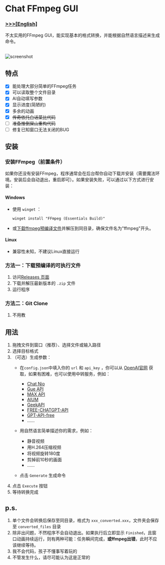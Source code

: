 # Chat FFmpeg GUI

### [\>\>\>[English]](README_en.md)

不太实用的FFmpeg GUI，能实现基本的格式转换，并能根据自然语言描述来生成命令。
<br><br>

![screenshot](https://github.com/user-attachments/assets/8b783e5e-571e-4a88-9a0e-95f2a2d3f21c)

## 特点

- [x] 能处理大部分简单的FFmpeg任务
- [x] 可以读取整个文件目录
- [x] AI自动填写参数
- [x] 显示进度(简陋的)
- [x] 多余的动画
- [x] ~~传奇依托白话菜比代码~~
- [ ] ~~准备推倒屎山重构代码~~
- [ ] 修复已知窗口无法关闭的BUG

## 安装

### 安装FFmpeg（前置条件）

如果你还没有安装FFmpeg，程序通常会在后台帮你自动下载并安装（需要魔法环境。安装后会自动退出，重启即可）。如果安装失败，可以通过以下方式进行安装：
#### Windows
- 使用 `winget` ：

  ```shell
  winget install "FFmpeg (Essentials Build)"
  ```
- 或[下载ffmpeg预编译文件](https://www.gyan.dev/ffmpeg/builds/ffmpeg-git-essentials.7z)并解压到同目录，确保文件名为"ffmpeg"开头。
#### Linux
 - 兼容性未知，不建议Linux直接运行

### 方法一：下载预编译的可执行文件

1. 访问[Releases 页面](../../releases)
2. 下载并解压最新版本的 `.zip` 文件
3. 运行程序

### 方法二：Git Clone

1. 不用教

## 用法

1. 拖拽文件到窗口（推荐）、选择文件或输入路径
2. 选择目标格式
3. （可选）生成参数：
   - 在`config.json`中填入你的 `url` 和 `api_key` ，你可以从 [OpenAI官网](https://platform.openai.com/api-keys) 获取，如果有困难，也可以使用中转服务，例如：
      - [Chat Nio](https://github.com/zmh-program/chatnio)
      - [Gue API](https://api.taobeiv.cn)
      - [MAX API](https://api.7xnn.cn)
      - [AIUM](https://aium.cc)
      - [GeekAPI](https://geekapi.ai)
      - [FREE-CHATGPT-API](https://github.com/popjane/free_chatgpt_api)
      - [GPT-API-free](https://github.com/chatanywhere/GPT_API_free)
      - ……

   - 用自然语言简单描述你的需求，例如：
      - 静音视频
      - 用H.264压缩视频
      - 将视频旋转180度
      - 剪掉前10秒的画面
      - ……

   - 点击 `Generate` 生成命令
4. 点击 `Execute` 按钮
5. 等待转换完成



## p.s.

1. 单个文件会转换后保存至同目录，格式为 `xxx_converted.xxx`，文件夹会保存至 `converted_files` 目录
2. 除非出问题，不然程序不会自动退出。如果执行后立即显示 `Finished`，且窗口动画持续运行，则有两种可能：任务瞬间完成，**或ffmpeg出错**，此时不应该继续等待。
3. 我不会代码，孩子不懂事写着玩的
4. 不管发生什么，请尽可能认为这是正常的
